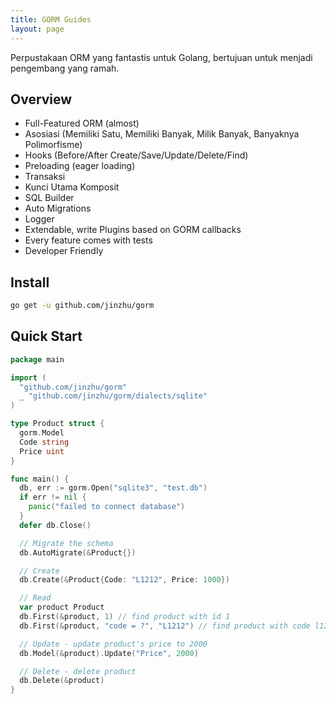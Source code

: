 ```yaml
---
title: GORM Guides
layout: page
---
```

Perpustakaan ORM yang fantastis untuk Golang, bertujuan untuk menjadi pengembang yang ramah.

## Overview

* Full-Featured ORM (almost)
* Asosiasi (Memiliki Satu, Memiliki Banyak, Milik Banyak, Banyaknya Polimorfisme)
* Hooks (Before/After Create/Save/Update/Delete/Find)
* Preloading (eager loading)
* Transaksi
* Kunci Utama Komposit
* SQL Builder
* Auto Migrations
* Logger
* Extendable, write Plugins based on GORM callbacks
* Every feature comes with tests
* Developer Friendly

## Install

```sh
go get -u github.com/jinzhu/gorm
```

## Quick Start

```go
package main

import (
  "github.com/jinzhu/gorm"
  _ "github.com/jinzhu/gorm/dialects/sqlite"
)

type Product struct {
  gorm.Model
  Code string
  Price uint
}

func main() {
  db, err := gorm.Open("sqlite3", "test.db")
  if err != nil {
    panic("failed to connect database")
  }
  defer db.Close()

  // Migrate the schema
  db.AutoMigrate(&Product{})

  // Create
  db.Create(&Product{Code: "L1212", Price: 1000})

  // Read
  var product Product
  db.First(&product, 1) // find product with id 1
  db.First(&product, "code = ?", "L1212") // find product with code l1212

  // Update - update product's price to 2000
  db.Model(&product).Update("Price", 2000)

  // Delete - delete product
  db.Delete(&product)
}
```